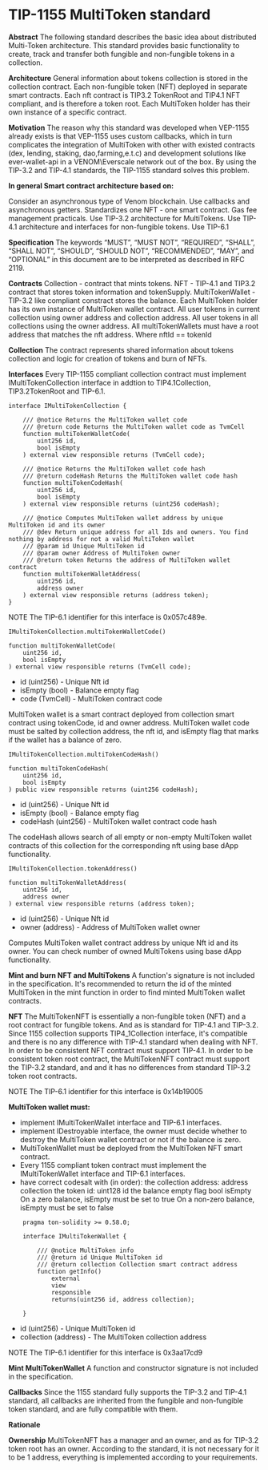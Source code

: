 # TIP-1155 MultiToken standard

**Abstract**
The following standard describes the basic idea about distributed Multi-Token architecture. This standard provides basic functionality to create, track and transfer both fungible and non-fungible tokens in a collection.


**Architecture**
General information about tokens collection is stored in the collection contract. Each non-fungible token (NFT) deployed in separate smart contracts. Each nft contract is TIP3.2 TokenRoot and TIP4.1 NFT compliant, and is therefore a token root. Each MultiToken holder has their own instance of a specific contract.

**Motivation**
The reason why this standard was developed when VEP-1155 already exists is that VEP-1155 uses custom callbacks, which in turn complicates the integration of MultiToken with other with existed contracts (dex, lending, staking, dao,farming,e.t.c) and development solutions like ever-wallet-api in a VENOM\Everscale network out of the box. By using the TIP-3.2 and TIP-4.1 standards, the TIP-1155 standard solves this problem.


**In general Smart contract architecture based on:**

Consider an asynchronous type of Venom blockchain. Use callbacks and asynchronous getters.
Standardizes one NFT - one smart contract.
Gas fee management practicals.
Use TIP-3.2 architecture for MultiTokens.
Use TIP-4.1 architecture and interfaces for non-fungible tokens.
Use TIP-6.1

**Specification**
The keywords “MUST”, “MUST NOT”, “REQUIRED”, “SHALL”, “SHALL NOT”, “SHOULD”, “SHOULD NOT”, “RECOMMENDED”, “MAY”, and “OPTIONAL” in this document are to be interpreted as described in RFC 2119.

**Contracts**
Collection - contract that mints tokens.
NFT - TIP-4.1 and TIP3.2 contract that stores token information and tokenSupply.
MultiTokenWallet - TIP-3.2 like compliant constract stores the balance. Each MultiToken holder has its own instance of MultiToken wallet contract.
All user tokens in current collection using owner address and collection address.
All user tokens in all collections using the owner address.
All multiTokenWallets must have a root address that matches the nft address. Where nftId == tokenId

**Collection**
The contract represents shared information about tokens collection and logic for creation of tokens and burn of NFTs.

**Interfaces**
Every TIP-1155 compliant collection contract must implement IMultiTokenCollection interface in addtion to TIP4.1Collection, TIP3.2TokenRoot and TIP-6.1.


```
interface IMultiTokenCollection {

    /// @notice Returns the MultiToken wallet code
    /// @return code Returns the MultiToken wallet code as TvmCell
    function multiTokenWalletCode(
        uint256 id, 
        bool isEmpty
    ) external view responsible returns (TvmCell code);

    /// @notice Returns the MultiToken wallet code hash
    /// @return codeHash Returns the MultiToken wallet code hash
    function multiTokenCodeHash(
        uint256 id, 
        bool isEmpty
    ) external view responsible returns (uint256 codeHash);

    /// @notice Computes MultiToken wallet address by unique MultiToken id and its owner
    /// @dev Return unique address for all Ids and owners. You find nothing by address for not a valid MultiToken wallet
    /// @param id Unique MultiToken id
    /// @param owner Address of MultiToken owner
    /// @return token Returns the address of MultiToken wallet contract
    function multiTokenWalletAddress(
        uint256 id, 
        address owner
    ) external view responsible returns (address token);
}
```



NOTE The TIP-6.1 identifier for this interface is 0x057c489e.

```
IMultiTokenCollection.multiTokenWalletCode()

function multiTokenWalletCode(
    uint256 id, 
    bool isEmpty
) external view responsible returns (TvmCell code);
```


* id (uint256) - Unique Nft id
* isEmpty (bool) - Balance empty flag
* code (TvmCell) - MultiToken contract code

MultiToken wallet is a smart contract deployed from collection smart contract using tokenCode, id and owner address. MultiToken wallet code must be salted by collection address, the nft id, and isEmpty flag that marks if the wallet has a balance of zero.

```
IMultiTokenCollection.multiTokenCodeHash()

function multiTokenCodeHash(
    uint256 id, 
    bool isEmpty
) public view responsible returns (uint256 codeHash);
```


* id (uint256) - Unique Nft id
* isEmpty (bool) - Balance empty flag
* codeHash (uint256) - MultiToken wallet contract code hash

The codeHash allows search of all empty or non-empty MultiToken wallet contracts of this collection for the corresponding nft using base dApp functionality.


```
IMultiTokenCollection.tokenAddress()

function multiTokenWalletAddress(
    uint256 id, 
    address owner
) external view responsible returns (address token);
```


* id (uint256) - Unique Nft id
* owner (address) - Address of MultiToken wallet owner

Computes MultiToken wallet contract address by unique Nft id and its owner. You can check number of owned MultiTokens using base dApp functionality.


**Mint and burn NFT and MultiTokens**
A function's signature is not included in the specification. It's recommended to return the id of the minted MultiToken in the mint function in order to find minted MultiToken wallet contracts.


**NFT**
The MultiTokenNFT is essentially a non-fungible token (NFT) and a root contract for fungible tokens. And as is standard for TIP-4.1 and TIP-3.2. Since 1155 collection supports TIP4_1Collection interface, it's compatible and there is no any difference with TIP-4.1 standard when dealing with NFT. In order to be consistent NFT contract must support TIP-4.1.
In order to be consistent token root contract, the MultiTokenNFT contract must support the TIP-3.2 standard, and and it has no differences from standard TIP-3.2 token root contracts.

NOTE The TIP-6.1 identifier for this interface is 0x14b19005

**MultiToken wallet must:**

* implement IMultiTokenWallet interface and TIP-6.1 interfaces.
* implement IDestroyable interface, the owner must decide whether to destroy the MultiToken wallet contract or not if the balance is zero.
* MultiTokenWallet must be deployed from the MultiToken NFT smart contract.
* Every 1155 compliant token contract must implement the IMultiTokenWallet interface and TIP-6.1 interfaces.
* have correct codesalt with (in order):
  the collection address: address collection
  the token id: uint128 id
  the balance empty flag bool isEmpty
  On a zero balance, isEmpty must be set to true
  On a non-zero balance, isEmpty must be set to false

```
    pragma ton-solidity >= 0.58.0;

    interface IMultiTokenWallet {

        /// @notice MultiToken info
        /// @return id Unique MultiToken id
        /// @return collection Сollection smart contract address
        function getInfo() 
            external 
            view 
            responsible 
            returns(uint256 id, address collection);

    }
```


* id (uint256) - Unique MultiToken id
* collection (address) - The MultiToken collection address

NOTE The TIP-6.1 identifier for this interface is 0x3aa17cd9

**Mint MultiTokenWallet**
A function and constructor signature is not included in the specification.



**Callbacks**
Since the 1155 standard fully supports the TIP-3.2 and TIP-4.1 standard, all callbacks are inherited from the fungible and non-fungible token standard, and are fully compatible with them.


**Rationale**

**Ownership**
MultiTokenNFT has a manager and an owner, and as for TIP-3.2 token root has an owner.
According to the standard, it is not necessary for it to be 1 address, everything is implemented according to your requirements. 

